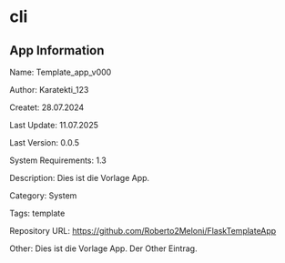# cli

## App Information

Name: Template_app_v000

Author: Karatekti_123

Createt: 28.07.2024

Last Update: 11.07.2025

Last Version: 0.0.5

System Requirements: 1.3

Description: Dies ist die Vorlage App.

Category: System

Tags: template

Repository URL: https://github.com/Roberto2Meloni/FlaskTemplateApp

Other: Dies ist die Vorlage App. Der Other Eintrag.

